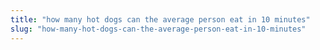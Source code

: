 ```yaml
---
title: "how many hot dogs can the average person eat in 10 minutes"
slug: "how-many-hot-dogs-can-the-average-person-eat-in-10-minutes"
---
```


